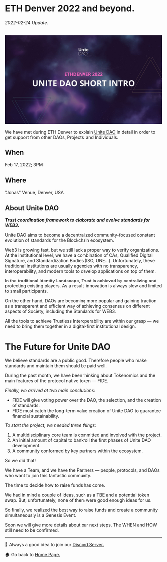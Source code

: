 # ETH Denver 2022 and beyond.

###### 2022-02-24 Update.



![eth denver](../assets/eth-denver.jpg)



We have met during ETH Denver to explain [Unite DAO](../README.md) in detail in order to get support from other DAOs, Projects, and Individuals.



## When
Feb 17, 2022; 3PM



## Where
"Jonas" Venue, Denver, USA



## About Unite DAO

***Trust coordination framework to elaborate and evolve standards for WEB3.***

Unite DAO aims to become a decentralized community-focused constant evolution of standards for the Blockchain ecosystem.

Web3 is growing fast, but we still lack a proper way to verify organizations. At the institutional level, we have a combination of CAs, Qualified Digital Signature, and Standardization Bodies (ISO, UNE…). Unfortunately, these traditional institutions are usually agencies with no transparency, interoperability, and modern tools to develop applications on top of them.

In the traditional Identity Landscape, Trust is achieved by centralizing and protecting existing players.  As a result, innovation is always slow and limited to small participants.

On the other hand, DAOs are becoming more popular and gaining traction as a transparent and efficient way of achieving consensus on different aspects of Society, including the Standards for WEB3. 

All the tools to achieve Trustless Interoperability are within our grasp — we need to bring them together in a digital-first institutional design.



# The Future for Unite DAO

We believe standards are a public good. Therefore people who make standards and maintain them should be paid well.

During the past month, we have been thinking about Tokenomics and the main features of the protocol native token — FIDE.

*Finally, we arrived at two main conclusions:*

- FIDE will give voting power over the DAO, the selection, and the creation of standards.
- FIDE must catch the long-term value creation of Unite DAO to guarantee financial sustainability.

*To start the project, we needed three things:*

1. A multidisciplinary core team is committed and involved with the project.
2. An initial amount of capital to bankroll the first phases of Unite DAO development.
3. A community conformed by key partners within the ecosystem.

So we did that!

We have a Team, and we have the Partners — people, protocols, and DAOs who want to join this fantastic community.

The time to decide how to raise funds has come.

We had in mind a couple of ideas, such as a TBE and a potential token swap. But, unfortunately, none of them were good enough ideas for us.

So finally, we realized the best way to raise funds and create a community simultaneously is a Genesis Event.

Soon we will give more details about our next steps. 
The WHEN and HOW still need to be confirmed.

***

💬 Always a good idea to join our [Discord Server.](https://discord.gg/7RwPerFPe8)

🏠 Go back to [Home Page.](https://github.com/Unite-DAO/Documentation)


